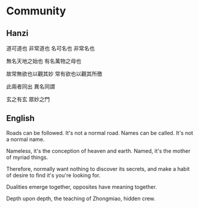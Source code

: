 # Community

## Hanzi

道可道也
非常道也
名可名也
非常名也

無名天地之始也
有名萬物之母也

故常無欲也以觀其妙
常有欲也以觀其所徼

此兩者同出
異名同謂

玄之有玄
眾妙之門

## English

Roads can be followed.
It's not a normal road.
Names can be called.
It's not a normal name.

Nameless, it's the conception of heaven and earth.
Named, it's the mother of myriad things.

Therefore, normally want nothing to discover its secrets,
and make a habit of desire to find it's you're looking for.

Dualities emerge together,
opposites have meaning together.

Depth upon depth,
the teaching of Zhongmiao, hidden crew.
